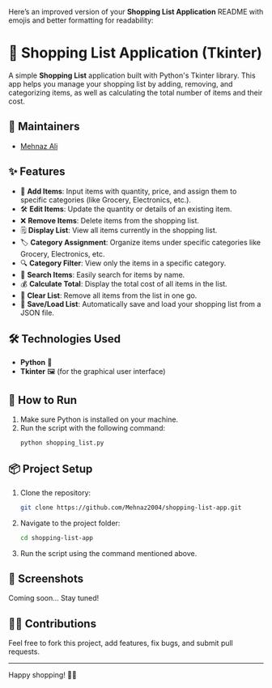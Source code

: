 Here’s an improved version of your **Shopping List Application** README with emojis and better formatting for readability:

# 🛒 Shopping List Application (Tkinter)

A simple **Shopping List** application built with Python's Tkinter library. This app helps you manage your shopping list by adding, removing, and categorizing items, as well as calculating the total number of items and their cost.

## 👥 Maintainers
- [Mehnaz Ali](https://github.com/Mehnaz2004)

## ✨ Features
- 📝 **Add Items**: Input items with quantity, price, and assign them to specific categories (like Grocery, Electronics, etc.).
- 🛠️ **Edit Items**: Update the quantity or details of an existing item.
- ❌ **Remove Items**: Delete items from the shopping list.
- 🗒️ **Display List**: View all items currently in the shopping list.
- 🏷️ **Category Assignment**: Organize items under specific categories like Grocery, Electronics, etc.
- 🔍 **Category Filter**: View only the items in a specific category.
- 🔎 **Search Items**: Easily search for items by name.
- 💰 **Calculate Total**: Display the total cost of all items in the list.
- 🧹 **Clear List**: Remove all items from the list in one go.
- 💾 **Save/Load List**: Automatically save and load your shopping list from a JSON file.

## 🛠️ Technologies Used
- **Python** 🐍
- **Tkinter** 🖼️ (for the graphical user interface)

## 🚀 How to Run
1. Make sure Python is installed on your machine.
2. Run the script with the following command:
   ```bash
   python shopping_list.py
   ```

## 📦 Project Setup
1. Clone the repository:
   ```bash
   git clone https://github.com/Mehnaz2004/shopping-list-app.git
   ```
2. Navigate to the project folder:
   ```bash
   cd shopping-list-app
   ```
3. Run the script using the command mentioned above.

## 📸 Screenshots
Coming soon... Stay tuned!

## 👨‍💻 Contributions
Feel free to fork this project, add features, fix bugs, and submit pull requests. 

---

Happy shopping! 🛒✨
